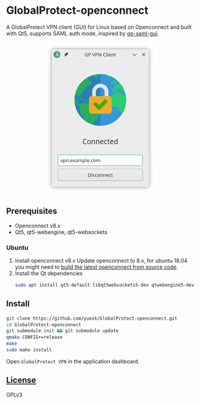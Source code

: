# GlobalProtect-openconnect
A GlobalProtect VPN client (GUI) for Linux based on Openconnect and built with Qt5, supports SAML auth mode, inspired by [gp-saml-gui](https://github.com/dlenski/gp-saml-gui).

<p align="center">
  <img src="screenshot.png">
</p>

## Prerequisites

- Openconnect v8.x
- Qt5, qt5-webengine, qt5-websockets

### Ubuntu
1. Install openconnect v8.x
    Update openconnect to 8.x, for ubuntu 18.04 you might need to [build the latest openconnect from source code](https://gist.github.com/yuezk/ab9a4b87a9fa0182bdb2df41fab5f613).
2. Install the Qt dependencies
    ```sh
    sudo apt install qt5-default libqt5websockets5-dev qtwebengine5-dev
    ```
## Install

```sh
git clone https://github.com/yuezk/GlobalProtect-openconnect.git
cd GlobalProtect-openconnect
git submodule init && git submodule update
qmake CONFIG+=release
make
sudo make install
```
Open `GlobalProtect VPN` in the application dashboard.

## [License](./LICENSE)
GPLv3
